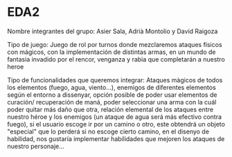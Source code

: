 # EDA2
Nombre integrantes del grupo: Asier Sala, Adrià Montolio y David Raigoza

Tipo de juego: Juego de rol por turnos donde mezclaremos ataques físicos con mágicos, con la implementación de distintas armas, en un mundo de fantasia invadido por el rencor, venganza y rabia que completarán a nuestro heroe

Tipo de funcionalidades que queremos integrar: Ataques màgicos de todos los elementos (fuego, agua, viento...), enemigos de diferentes elementos según el entorno a dissenyar, opción posible de poder usar elementos de curación/ recuperación de maná, poder seleccionar una arma con la cuál poder quitar más daño que otra, relación elemental de los ataques entre nuestro héroe y los enemigos (un ataque de agua será más efectivo contra fuego), si el usuario escoge ir por un camino o otro, este obtendrá un objeto "especial" que lo perderá si no escoge cierto camino, en el disenyo de habilidad, nos gustaría implementar habilidades que mejoren los ataques de nuestro personaje... 

